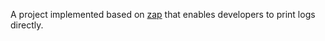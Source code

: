 A project implemented based on [zap](https://pkg.go.dev/go.uber.org/zap) that enables developers to print logs directly.